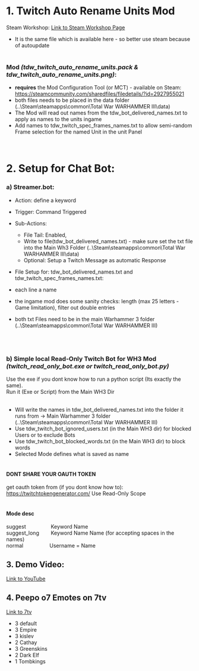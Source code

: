 # 1. **Twitch Auto Rename Units Mod**

Steam Workshop: <a href="https://steamcommunity.com/sharedfiles/filedetails/?id=3433854519&result=1" target="_blank">Link to Steam Workshop Page</a>  <br />
- It is the same file which is available here - so better use steam because of autoupdate <br /><br />
### **Mod** *(tdw_twitch_auto_rename_units.pack & tdw_twitch_auto_rename_units.png)*: <br />
- 	**requires** the Mod Configuration Tool (or MCT) - available on Steam: https://steamcommunity.com/sharedfiles/filedetails/?id=2927955021
- both files needs to be placed in the data folder (..\Steam\steamapps\common\Total War WARHAMMER III\data) <br />
- The Mod will read out names from the tdw_bot_delivered_names.txt to apply as names to the units ingame <br />
- Add names to tdw_twitch_spec_frames_names.txt to allow semi-random Frame selection for the named Unit in the unit Panel <br />
<br /> <br />



# 2. Setup for Chat Bot: <br />
### a) Streamer.bot:
 - Action: define a keyword
 - Trigger: Command Triggered
 - Sub-Actions:
     - File Tail: Enabled,
     - Write to file(tdw_bot_delivered_names.txt) - make sure set the txt file into the Main Wh3 Folder (..\Steam\steamapps\common\Total War WARHAMMER III\data)
     - Optional: Setup a Twitch Message as automatic Response

- File Setup for: tdw_bot_delivered_names.txt and tdw_twitch_spec_frames_names.txt: 
- each line a name
- the ingame mod does some sanity checks: length (max 25 letters - Game limitation), filter out double entries
- both txt Files need to be in the main Warhammer 3 folder (..\Steam\steamapps\common\Total War WARHAMMER III)
<br />
<br />

### b) Simple local Read-Only Twitch Bot for WH3 Mod *(twitch_read_only_bot.exe or twitch_read_only_bot.py)* <br />
Use the exe if you dont know how to run a python script (Its exactly the same). <br />
Run it (Exe or Script) from the Main WH3 Dir <br />
 <br />
- Will write the names in tdw_bot_delivered_names.txt into the folder it runs from -> Main Warhammer 3 folder (..\Steam\steamapps\common\Total War WARHAMMER III) <br />
- Use tdw_twitch_bot_ignored_users.txt (in the Main WH3 dir) for blocked Users or to exclude Bots <br />
- Use tdw_twitch_bot_blocked_words.txt (in the Main WH3 dir) to block words <br /> 
- Selected Mode defines what is saved as name  <br /> <br />

#### DONT SHARE YOUR OAUTH TOKEN <br />
get oauth token from (if you dont know how to): https://twitchtokengenerator.com/ Use Read-Only Scope <br /> <br />

#### Mode desc <br />
suggest &nbsp;&nbsp;&nbsp;&nbsp;&nbsp;&nbsp;&nbsp;&nbsp;&nbsp;&nbsp;&nbsp;&nbsp;&nbsp;&nbsp;&nbsp; Keyword Name <br />
suggest_long &nbsp;&nbsp;&nbsp;&nbsp;&nbsp;&nbsp; Keyword Name Name  (for accepting spaces in the names) <br />
normal &nbsp;&nbsp;&nbsp;&nbsp;&nbsp;&nbsp;&nbsp;&nbsp;&nbsp;&nbsp;&nbsp;&nbsp;&nbsp;&nbsp;&nbsp;&nbsp; Username = Name <br />


## 3. Demo Video:  <br />
<a href="https://youtu.be/Nxhe_9w6_LE" target="_blank">Link to YouTube</a>

## 4. Peepo o7 Emotes on 7tv
<a href="https://7tv.app/emote-sets/01JN18FXZ9JG1BEGPY9KVG9BRJ" target="_blank">Link to 7tv</a>
- 3 default
- 3 Empire
- 3 kislev
- 2 Cathay
- 3 Greenskins
- 2 Dark Elf
- 1 Tombkings
